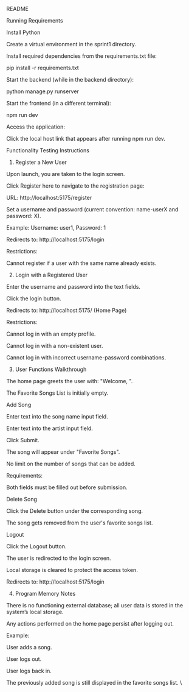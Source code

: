 README

Running Requirements

Install Python

Create a virtual environment in the sprint1 directory.

Install required dependencies from the requirements.txt file:

pip install -r requirements.txt

Start the backend (while in the backend directory):

python manage.py runserver

Start the frontend (in a different terminal):

npm run dev

Access the application:

Click the local host link that appears after running npm run dev.

Functionality Testing Instructions

1. Register a New User

Upon launch, you are taken to the login screen.

Click Register here to navigate to the registration page:

URL: http://localhost:5175/register

Set a username and password (current convention: name-userX and password: X).

Example: Username: user1, Password: 1

Redirects to: http://localhost:5175/login

Restrictions:

Cannot register if a user with the same name already exists.

2. Login with a Registered User

Enter the username and password into the text fields.

Click the login button.

Redirects to: http://localhost:5175/ (Home Page)

Restrictions:

Cannot log in with an empty profile.

Cannot log in with a non-existent user.

Cannot log in with incorrect username-password combinations.

3. User Functions Walkthrough

The home page greets the user with: "Welcome, <username>".

The Favorite Songs List is initially empty.

Add Song

Enter text into the song name input field.

Enter text into the artist input field.

Click Submit.

The song will appear under "Favorite Songs".

No limit on the number of songs that can be added.

Requirements:

Both fields must be filled out before submission.

Delete Song

Click the Delete button under the corresponding song.

The song gets removed from the user's favorite songs list.

Logout

Click the Logout button.

The user is redirected to the login screen.

Local storage is cleared to protect the access token.

Redirects to: http://localhost:5175/login

4. Program Memory Notes

There is no functioning external database; all user data is stored in the system’s local storage.

Any actions performed on the home page persist after logging out.

Example:

User adds a song.

User logs out.

User logs back in.

The previously added song is still displayed in the favorite songs list.
\
